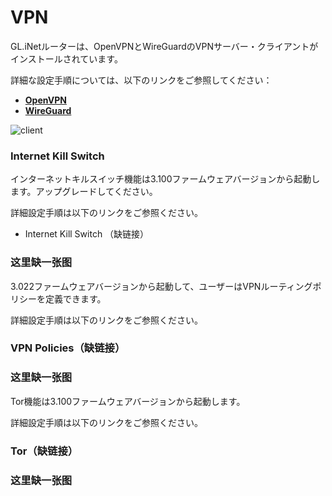 # VPN

GL.iNetルーターは、OpenVPNとWireGuardのVPNサーバー・クライアントがインストールされています。

詳細な設定手順については、以下のリンクをご参照してください：

- [**OpenVPN**](https://docs.gl-inet.com/jp/3/app/openvpn/)
- [**WireGuard**](https://docs.gl-inet.com/jp/3/app/wireguard/)

![client](https://static.gl-inet.com/docs/jp/3/setup/mini_router/vpn/vpn.png)

### Internet Kill Switch

インターネットキルスイッチ機能は3.100ファームウェアバージョンから起動します。アップグレードしてください。

詳細設定手順は以下のリンクをご参照ください。

- Internet Kill Switch （缺链接）
### 这里缺一张图

3.022ファームウェアバージョンから起動して、ユーザーはVPNルーティングポリシーを定義できます。

詳細設定手順は以下のリンクをご参照ください。

### VPN Policies（缺链接）
### 这里缺一张图
Tor機能は3.100ファームウェアバージョンから起動します。

詳細設定手順は以下のリンクをご参照ください。

### Tor（缺链接）
### 这里缺一张图